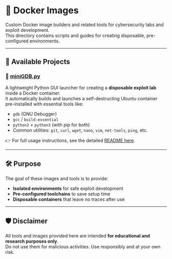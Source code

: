 # 🐳 Docker Images

Custom Docker image builders and related tools for cybersecurity labs and exploit development.  
This directory contains scripts and guides for creating disposable, pre-configured environments.

---

## 📂 Available Projects

### 🔹 [miniGDB.py](./GDB_for_exploits/miniGDB.py)

A lightweight Python GUI launcher for creating a **disposable exploit lab** inside a Docker container.  
It automatically builds and launches a self-destructing Ubuntu container pre-installed with essential tools like:

- `gdb` (GNU Debugger)  
- `gcc` / `build-essential`  
- `python2` + `python3` (with pip for both)  
- Common utilities: `git`, `curl`, `wget`, `nano`, `vim`, `net-tools`, `ping`, etc.

👉 For full usage instructions, see the detailed [README here](./GDB_for_exploits/README.md).  

---

## 🛠️ Purpose

The goal of these images and tools is to provide:

- **Isolated environments** for safe exploit development  
- **Pre-configured toolchains** to save setup time  
- **Disposable containers** that leave no traces after use  

---

## 🛡️ Disclaimer

All tools and images provided here are intended **for educational and research purposes only**.  
Do not use them for malicious activities. Use responsibly and at your own risk.
